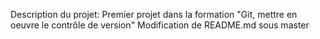 Description du projet:
Premier projet dans la formation "Git, mettre en oeuvre le contrôle de version"
Modification de README.md sous master
